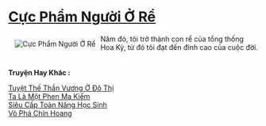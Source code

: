 <a href="https://truyenwiki.net/cuc-pham-nguoi-o-re.36046/" title="Cực Phẩm Người Ở Rể"><h1>Cực Phẩm Người Ở Rể</h1></a><div style="display:table"><img align="right" style="float: left; padding: 10px;" src="https://truyenwiki.net/a/img/str/src/36046.jpg" alt="Cực Phẩm Người Ở Rể">Năm đó, tôi trở thành con rể của tổng thống Hoa Kỳ, từ đó tôi đạt đến đỉnh cao của cuộc đời.</div><p><br><b>Truyện Hay Khác :</b></p><a href="https://truyenwiki.net/tuyet-the-than-vuong-o-do-thi.36039/" alt="Tuyệt Thế Thần Vương Ở Đô Thị">Tuyệt Thế Thần Vương Ở Đô Thị</a><br/><a href="https://sangtacviet.wordpress.com/2020/10/22/ta-la-mot-phen-ma-kiem/" alt="Ta Là Một Phen Ma Kiếm">Ta Là Một Phen Ma Kiếm</a><br/><a href="https://sangtacviet.wordpress.com/2020/10/22/sieu-cap-toan-nang-hoc-sinh/" alt="Siêu Cấp Toàn Năng Học Sinh">Siêu Cấp Toàn Năng Học Sinh</a><br/><a href="https://github.com/nownovels/topcv/tree/master/truyenhay/35064" alt="Võ Phá Chín Hoang">Võ Phá Chín Hoang</a><br/>
